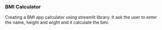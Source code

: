 ### BMI Calculator

Creating a BMI app calculator using streamlit library. It ask the user to enter the name, height and wight and it calculate the bmi.
